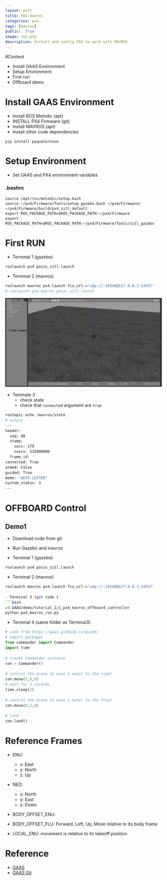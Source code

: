 ```yaml
---
layout: post
title: PX4 mavros
categories: px4
tags: [mavros]
public:  True
image: ros.png
description: Install and config PX4 to work with MAVROS
---
```

#Content
- Install GAAS Environment
- Setup Environment
- First run
- Offboard demo


# Install GAAS Environment
- Install ROS Melodic (apt)
- INSTALL PX4 Firmware (git)
- Install MAVROS (apt)
- Install other code dependencies


```
pip install pyquaternion
```

# Setup Environment
- Set GAAS and PX4 environment variables
  
### .bashrc
  
```
source /opt/ros/melodic/setup.bash
source ~/px4/Firmware/Tools/setup_gazebo.bash ~/px4/Firmware/ ~/px4/Firmware/build/px4_sitl_default
export ROS_PACKAGE_PATH=$ROS_PACKAGE_PATH:~/px4/Firmware
export ROS_PACKAGE_PATH=$ROS_PACKAGE_PATH:~/px4/Firmware/Tools/sitl_gazebo
```

# First RUN
- Terminal 1 (gazebo)
```bash
roslaunch px4 posix_sitl.launch
```

- Terminal 2 (mavros)
```bash
roslaunch mavros px4.launch fcu_url:="udp://:14540@127.0.0.1:14557"
# roslaunch px4 mavros_posix_sitl.launch
```
![](/images/2019-06-14-09-57-40.png)


- Teminale 3
  - check state
  - check that `connected` argument are `true`


```bash
rostopic echo /mavros/state
# output
---
header: 
  seq: 80
  stamp: 
    secs: 179
    nsecs: 532000000
  frame_id: ''
connected: True
armed: False
guided: True
mode: "AUTO.LOITER"
system_status: 3
---
```

# OFFBOARD Control
## Demo1
- Download code from git
- Run Gazebo and mavros


- Terminal 1 (gazebo)
```bash
roslaunch px4 posix_sitl.launch
```

- Terminal 2 (mavros)
```bash
roslaunch mavros px4.launch fcu_url:="udp://:14540@127.0.0.1:14557"

- Terminal 3 (git code )
```bash
cd GAAS/demo/tutorial_1/1_px4_mavros_offboard_controller
python px4_mavros_run.py
```

- Terminal 4 (same folder as Terminal3)
```python
# code from https://gaas.gitbook.io/guide/
# import packages
from commander import Commander
import time

# create Commander instance
con = Commander()

# control the drone to move 1 meter to the right
con.move(1,0,0)
# wait for 2 seconds 
time.sleep(2)

# control the drone to move 1 meter to the front
con.move(0,1,0)

# land
con.land()
```

# Reference Frames
- ENU: 
    - x: East
    - y: North
    - z: Up

- NED:
    - x: North
    - y: East
    - z: Down

- BODY_OFFSET_ENU: 
- BODY_OFFSET_FLU: Forward, Left, Up, Move relative to its body frame

- LOCAL_ENU:  movement is relative to its takeoff position





# Reference
- [GAAS](https://gaas.gitbook.io/guide/)
- [GAAS Git](https://github.com/generalized-intelligence/GAAS)